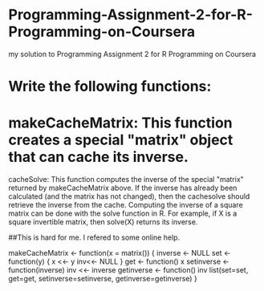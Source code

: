 # Programming-Assignment-2-for-R-Programming-on-Coursera
my solution to Programming Assignment 2 for R Programming on Coursera
# Write the following functions:
# makeCacheMatrix: This function creates a special "matrix" object that can cache its inverse.
cacheSolve: This function computes the inverse of the special "matrix" returned by makeCacheMatrix above. If the inverse has already been calculated (and the matrix has not changed), then the cachesolve should retrieve the inverse from the cache.
Computing the inverse of a square matrix can be done with the solve function in R. For example, if X is a square invertible matrix, then solve(X) returns its inverse.


##This is hard for me. I refered to some online help. 

makeCacheMatrix <- function(x = matrix()) {
    inverse <- NULL
    set <- function(y) {
        x <<- y
        inv<<- NULL
    }
    get <- function() x
    setinverse <- function(inverse) inv <<- inverse
    getinverse <- function() inv
    list(set=set, get=get, setinverse=setinverse, getinverse=getinverse)
}

